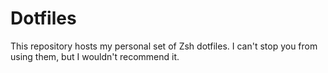 # Dotfiles

This repository hosts my personal set of Zsh dotfiles. I can't stop you
from using them, but I wouldn't recommend it.
